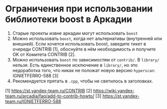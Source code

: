 Ограничения при использовании библиотеки boost в Аркадии 
======================================================== 
 
1. Старые проекты извне аркадии могут использовать `boost` 
2. Можно использовать `boost`, когда нет альтернативы (внутренней или внешней). 
   Если хочется использовать boost, заведите тикет в очереди CONTRIB [1], 
   обоснуйте в нём необходимость и получите OK от Комитета CONTRIB [2]. 
3. Можно использовать `boost` по зависимостям от `contrib/`. В `library/` нельзя. 
   Есть единственное исключение в `library/`, но это недоработка того, 
   что никак не положат новую версию `hyperscan`: IGNIETFERRO-588 [3] 
4. Рекомендуется прятать в `.cpp`, чтобы не светилось в заголовках. 
 
[1] https://st.yandex-team.ru/CONTRIB 
[2] https://wiki.yandex-team.ru/arcadia/faq/add-to-contrib-howto/ 
[3] https://st.yandex-team.ru/IGNIETFERRO-588 
